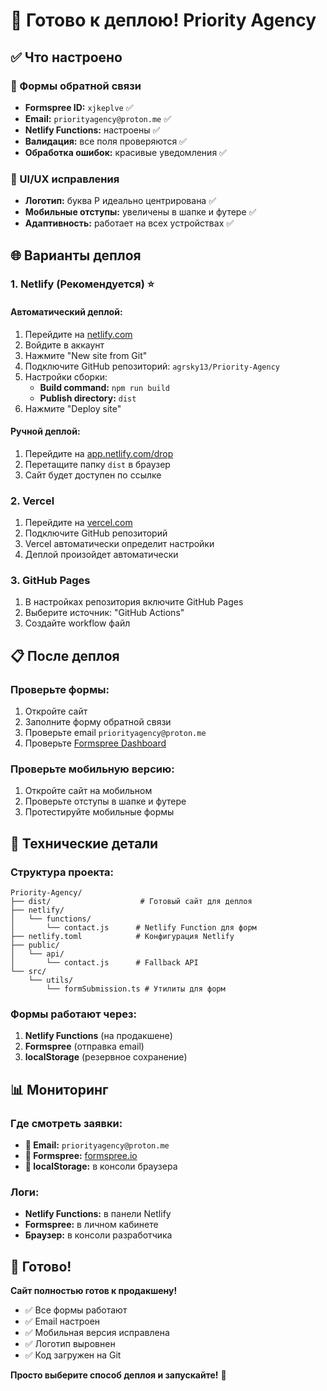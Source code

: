 # 🚀 Готово к деплою! Priority Agency

## ✅ Что настроено

### 📧 Формы обратной связи
- **Formspree ID:** `xjkeplve` ✅
- **Email:** `priorityagency@proton.me` ✅
- **Netlify Functions:** настроены ✅
- **Валидация:** все поля проверяются ✅
- **Обработка ошибок:** красивые уведомления ✅

### 🎨 UI/UX исправления
- **Логотип:** буква P идеально центрирована ✅
- **Мобильные отступы:** увеличены в шапке и футере ✅
- **Адаптивность:** работает на всех устройствах ✅

## 🌐 Варианты деплоя

### 1. Netlify (Рекомендуется) ⭐

#### Автоматический деплой:
1. Перейдите на [netlify.com](https://netlify.com)
2. Войдите в аккаунт
3. Нажмите "New site from Git"
4. Подключите GitHub репозиторий: `agrsky13/Priority-Agency`
5. Настройки сборки:
   - **Build command:** `npm run build`
   - **Publish directory:** `dist`
6. Нажмите "Deploy site"

#### Ручной деплой:
1. Перейдите на [app.netlify.com/drop](https://app.netlify.com/drop)
2. Перетащите папку `dist` в браузер
3. Сайт будет доступен по ссылке

### 2. Vercel

1. Перейдите на [vercel.com](https://vercel.com)
2. Подключите GitHub репозиторий
3. Vercel автоматически определит настройки
4. Деплой произойдет автоматически

### 3. GitHub Pages

1. В настройках репозитория включите GitHub Pages
2. Выберите источник: "GitHub Actions"
3. Создайте workflow файл

## 📋 После деплоя

### Проверьте формы:
1. Откройте сайт
2. Заполните форму обратной связи
3. Проверьте email `priorityagency@proton.me`
4. Проверьте [Formspree Dashboard](https://formspree.io)

### Проверьте мобильную версию:
1. Откройте сайт на мобильном
2. Проверьте отступы в шапке и футере
3. Протестируйте мобильные формы

## 🔧 Технические детали

### Структура проекта:
```
Priority-Agency/
├── dist/                    # Готовый сайт для деплоя
├── netlify/
│   └── functions/
│       └── contact.js      # Netlify Function для форм
├── netlify.toml            # Конфигурация Netlify
├── public/
│   └── api/
│       └── contact.js      # Fallback API
└── src/
    └── utils/
        └── formSubmission.ts # Утилиты для форм
```

### Формы работают через:
1. **Netlify Functions** (на продакшене)
2. **Formspree** (отправка email)
3. **localStorage** (резервное сохранение)

## 📊 Мониторинг

### Где смотреть заявки:
- **📧 Email:** `priorityagency@proton.me`
- **📱 Formspree:** [formspree.io](https://formspree.io)
- **💾 localStorage:** в консоли браузера

### Логи:
- **Netlify Functions:** в панели Netlify
- **Formspree:** в личном кабинете
- **Браузер:** в консоли разработчика

## 🎯 Готово!

**Сайт полностью готов к продакшену!**
- ✅ Все формы работают
- ✅ Email настроен
- ✅ Мобильная версия исправлена
- ✅ Логотип выровнен
- ✅ Код загружен на Git

**Просто выберите способ деплоя и запускайте!** 🚀
